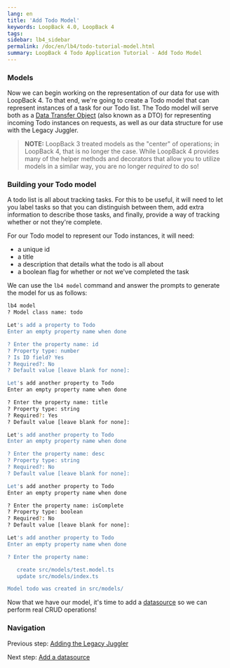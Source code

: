 ```yaml
---
lang: en
title: 'Add Todo Model'
keywords: LoopBack 4.0, LoopBack 4
tags:
sidebar: lb4_sidebar
permalink: /doc/en/lb4/todo-tutorial-model.html
summary: LoopBack 4 Todo Application Tutorial - Add Todo Model
---
```


### Models

Now we can begin working on the representation of our data for use with
LoopBack 4. To that end, we're going to create a Todo model that can represent
instances of a task for our Todo list. The Todo model will serve both as a
[Data Transfer Object](https://en.wikipedia.org/wiki/Data_transfer_object) (also
known as a DTO) for representing incoming Todo instances on requests, as well as
our data structure for use with the Legacy Juggler.

> **NOTE:** LoopBack 3 treated models as the "center" of operations; in LoopBack
> 4, that is no longer the case. While LoopBack 4 provides many of the helper
> methods and decorators that allow you to utilize models in a similar way, you
> are no longer _required_ to do so!

### Building your Todo model

A todo list is all about tracking tasks. For this to be useful, it will need to
let you label tasks so that you can distinguish between them, add extra
information to describe those tasks, and finally, provide a way of tracking
whether or not they're complete.

For our Todo model to represent our Todo instances, it will need:

- a unique id
- a title
- a description that details what the todo is all about
- a boolean flag for whether or not we've completed the task

We can use the `lb4 model` command and answer the prompts to generate the model
for us as follows:

```sh
lb4 model
? Model class name: todo

Let's add a property to Todo
Enter an empty property name when done

? Enter the property name: id
? Property type: number
? Is ID field? Yes
? Required?: No
? Default value [leave blank for none]:

Let's add another property to Todo
Enter an empty property name when done

? Enter the property name: title
? Property type: string
? Required?: Yes
? Default value [leave blank for none]:

Let's add another property to Todo
Enter an empty property name when done

? Enter the property name: desc
? Property type: string
? Required?: No
? Default value [leave blank for none]:

Let's add another property to Todo
Enter an empty property name when done

? Enter the property name: isComplete
? Property type: boolean
? Required?: No
? Default value [leave blank for none]:

Let's add another property to Todo
Enter an empty property name when done

? Enter the property name:

   create src/models/test.model.ts
   update src/models/index.ts

Model todo was created in src/models/
```

Now that we have our model, it's time to add a
[datasource](todo-tutorial-datasource.md) so we can perform real CRUD
operations!

### Navigation

Previous step: [Adding the Legacy Juggler](todo-tutorial-juggler.md)

Next step: [Add a datasource](todo-tutorial-datasource.md)
